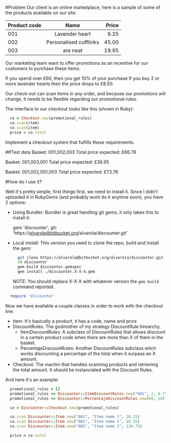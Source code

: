 #Problem
Our client is an online marketplace, here is a sample of some of the products available on our site:

| Product code  | Name                   | Price |
| ------------- |:----------------------:| -----:|
| 001           | Lavender heart         |  9.25 |
| 002           | Personalised cufflinks | 45.00 |
| 003           | are neat               | 19.95 |

Our marketing team want to offer promotions as an incentive for our customers to purchase these items.

If you spend over £60, then you get 10% of your purchase
If you buy 2 or more lavender hearts then the price drops to £8.50.

Our check-out can scan items in any order, and because our promotions will change, it needs to be flexible regarding our promotional rules.

The interface to our checkout looks like this (shown in Ruby):

```ruby
  co = Checkout.new(promotional_rules)
  co.scan(item)
  co.scan(item)
  price = co.total
```

Implement a checkout system that fulfills these requirements.

##Test data
Basket: 001,002,003
Total price expected: £66.78

Basket: 001,003,001
Total price expected: £36.95

Basket: 001,002,001,003
Total price expected: £73.76

#How do I use it?

Well it's pretty simple, first things first, we need to install it. Since I didn't uploaded it in RubyGems (and probably wont do it anytime soon), you have 2 options:

* Using Bundler:
  Bundler is great handling git gems, it only takes this to install it:

  gem 'discounter', git: 'https://alvarola@bitbucket.org/alvarola/discounter.git'

* Local install:
  This version you need to clone the repo, build and install the gem:

  ```bash
    git clone https://alvarola@bitbucket.org/alvarola/discounter.git
    cd discounter
    gem build discounter.gemspec
    gem install ./discounter.X-X-X.gem
  ```

  NOTE: You should replace X-X-X with whatever version the ```gem build``` command reported.

```ruby
  require 'discounter'
```

Now we have available a couple classes in order to work with the checkout line:

* Item: It's basically a product, it has a code, name and price
* DiscountRules: The godmother of my strategy DiscountRule hirearchy.
  * ItemDiscountRules: A subclass of DiscountRules that allows discount in a certain product code when there are more than X of them in the basket.
  * PercentajeDiscountRules: Another DiscountRules subclass witch works discounting a percentaje of the total when it surpass an X amount.
* Checkout: The machin that handles scanning products and retrieving the total amount. It should be instanciated with the Discount Rules.

And here it's an example:

```ruby
  promotional_rules = []
  promotional_rules << Discounter::ItemDiscountRules.new("001", 2, 0.75)
  promotional_rules << Discounter::PercentajeDiscountRules.new(60, 10)

  co = Discounter::Checkout.new(promotional_rules)

  co.scan Discounter::Item.new("001", "Item name 1", 20.25)
  co.scan Discounter::Item.new("001", "Item name 1", 20.25)
  co.scan Discounter::Item.new("002", "Item name 2", 120.75)

  price = co.total
```
